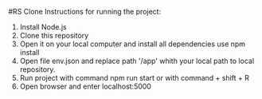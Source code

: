 #RS Clone
Instructions for running the project:

1. Install Node.js
2. Clone this repository
3. Open it on your local computer and install all dependencies use npm install
4. Open file env.json and replace path '/app' whith your local path to local repository.
5. Run project with command npm run start or with command + shift + R
6. Open browser and enter localhost:5000
